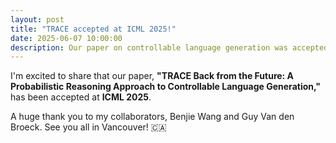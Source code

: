 ```yaml
---
layout: post
title: "TRACE accepted at ICML 2025!"
date: 2025-06-07 10:00:00
description: Our paper on controllable language generation was accepted to the International Conference on Machine Learning (ICML) 2025.
---
```


I'm excited to share that our paper, **"TRACE Back from the Future: A Probabilistic Reasoning Approach to Controllable Language Generation,"** has been accepted at **ICML 2025**.

A huge thank you to my collaborators, Benjie Wang and Guy Van den Broeck. See you all in Vancouver! 🇨🇦
